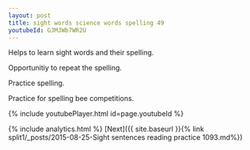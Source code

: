 ```yaml
---
layout: post
title: sight words science words spelling 49
youtubeId: GJMJWb7WR2U
---
```

 
 
Helps to learn sight words and their spelling.

Opportunitiy to repeat the spelling. 

Practice spelling. 
 
Practice for spelling bee competitions. 
 
{% include youtubePlayer.html id=page.youtubeId %}
 
 
{% include analytics.html %} 
[Next]({{ site.baseurl }}{% link  split1/_posts/2015-08-25-Sight sentences reading practice 1093.md%})
 
